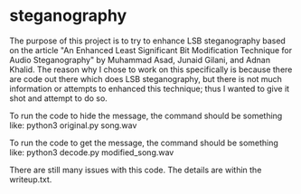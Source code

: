 # steganography

The purpose of this project is to try to enhance LSB steganography based on the article "An Enhanced Least Significant Bit Modification Technique for Audio Steganography" by Muhammad Asad, Junaid Gilani, and Adnan Khalid. The reason why I chose to work on this specifically is because there are code out there which does LSB steganography, but there is not much information or attempts to enhanced this technique; thus I wanted to give it shot and attempt to do so.

To run the code to hide the message, the command should be something like:
python3 original.py song.wav

To run the code to get the message, the command should be something like:
python3 decode.py modified_song.wav

There are still many issues with this code. The details are within the writeup.txt.

